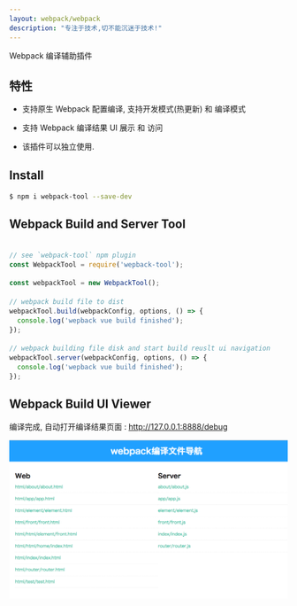 ```yaml
---
layout: webpack/webpack
description: "专注于技术,切不能沉迷于技术!"
---
```


Webpack 编译辅助插件

## 特性


- 支持原生 Webpack 配置编译, 支持开发模式(热更新) 和 编译模式

- 支持 Webpack 编译结果 UI 展示 和 访问

- 该插件可以独立使用.

## Install

```bash
$ npm i webpack-tool --save-dev
```

## Webpack Build and Server Tool
 
```js 

// see `webpack-tool` npm plugin
const WebpackTool = require('wepback-tool');

const webpackTool = new WebpackTool();

// webpack build file to dist
webpackTool.build(webpackConfig, options, () => {
  console.log('wepback vue build finished');
});

// webpack building file disk and start build reuslt ui navigation
webpackTool.server(webpackConfig, options, () => {
  console.log('wepback vue build finished');
});
```


## Webpack Build UI Viewer

编译完成, 自动打开编译结果页面 :  http://127.0.0.1:8888/debug

![image](/img/webpack/easywebpack-build-nav.png)